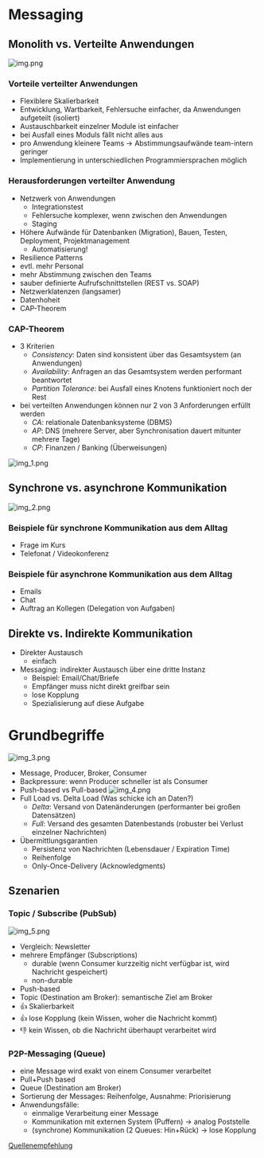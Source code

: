 # Messaging

## Monolith vs. Verteilte Anwendungen

![img.png](img.png)

### Vorteile verteilter Anwendungen

- Flexiblere Skalierbarkeit
- Entwicklung, Wartbarkeit, Fehlersuche einfacher, da Anwendungen aufgeteilt (isoliert)
- Austauschbarkeit einzelner Module ist einfacher
- bei Ausfall eines Moduls fällt nicht alles aus
- pro Anwendung kleinere Teams -> Abstimmungsaufwände team-intern geringer
- Implementierung in unterschiedlichen Programmiersprachen möglich

### Herausforderungen verteilter Anwendung

- Netzwerk von Anwendungen
  - Integrationstest  
  - Fehlersuche komplexer, wenn zwischen den Anwendungen
  - Staging
- Höhere Aufwände für Datenbanken (Migration), Bauen, Testen, Deployment, Projektmanagement
  - Automatisierung!
- Resilience Patterns
- evtl. mehr Personal
- mehr Abstimmung zwischen den Teams
- sauber definierte Aufrufschnittstellen (REST vs. SOAP)
- Netzwerklatenzen (langsamer)
- Datenhoheit
- CAP-Theorem

### CAP-Theorem 

- 3 Kriterien
  - _Consistency_: Daten sind konsistent über das Gesamtsystem (an Anwendungen)
  - _Availability_: Anfragen an das Gesamtsystem werden performant beantwortet
  - _Partition Tolerance_: bei Ausfall eines Knotens funktioniert noch der Rest
- bei verteilten Anwendungen können nur 2 von 3 Anforderungen erfüllt werden
  - _CA_: relationale Datenbanksysteme (DBMS)
  - _AP_: DNS (mehrere Server, aber Synchronisation dauert mitunter mehrere Tage)
  - _CP_: Finanzen / Banking (Überweisungen)

![img_1.png](img_1.png)

## Synchrone vs. asynchrone Kommunikation

![img_2.png](img_2.png)

### Beispiele für synchrone Kommunikation aus dem Alltag
- Frage im Kurs
- Telefonat / Videokonferenz

### Beispiele für asynchrone Kommunikation aus dem Alltag
- Emails
- Chat
- Auftrag an Kollegen (Delegation von Aufgaben)

## Direkte vs. Indirekte Kommunikation

- Direkter Austausch
  - einfach
- Messaging: indirekter Austausch über eine dritte Instanz
  - Beispiel: Email/Chat/Briefe
  - Empfänger muss nicht direkt greifbar sein
  - lose Kopplung
  - Spezialisierung auf diese Aufgabe

# Grundbegriffe

![img_3.png](img_3.png)

- Message, Producer, Broker, Consumer
- Backpressure: wenn Producer schneller ist als Consumer
- Push-based vs Pull-based
  ![img_4.png](img_4.png)
- Full Load vs. Delta Load (Was schicke ich an Daten?)
  - _Delta_: Versand von Datenänderungen (performanter bei großen Datensätzen)
  - _Full_: Versand des gesamten Datenbestands (robuster bei Verlust einzelner Nachrichten)
- Übermittlungsgarantien
  - Persistenz von Nachrichten (Lebensdauer / Expiration Time)
  - Reihenfolge
  - Only-Once-Delivery (Acknowledgments)

## Szenarien

### Topic / Subscribe (PubSub)

![img_5.png](img_5.png)

- Vergleich: Newsletter
- mehrere Empfänger (Subscriptions)
  - durable (wenn Consumer kurzzeitig nicht verfügbar ist, wird Nachricht gespeichert)
  - non-durable
- Push-based
- Topic (Destination am Broker): semantische Ziel am Broker
- 👍 Skalierbarkeit
- 👍 lose Kopplung (kein Wissen, woher die Nachricht kommt)
- 👎 kein Wissen, ob die Nachricht überhaupt verarbeitet wird

### P2P-Messaging (Queue)

- eine Message wird exakt von einem Consumer verarbeitet
- Pull+Push based
- Queue (Destination am Broker)
- Sortierung der Messages: Reihenfolge, Ausnahme: Priorisierung
- Anwendungsfälle:
  - einmalige Verarbeitung einer Message
  - Kommunikation mit externen System (Puffern) -> analog Poststelle
  - (synchrone) Kommunikation (2 Queues: Hin+Rück) -> lose Kopplung

[Quellenempfehlung](https://www.oreilly.com/library/view/java-message-service/9780596802264/ch04.html)
